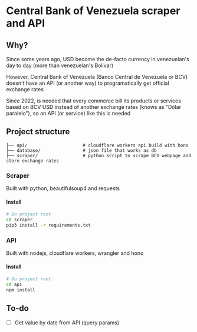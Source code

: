 # Central Bank of Venezuela scraper and API

## Why?
Since some years ago, USD become the de-facto currency in venezuelan's day to day (more than venezuelan's Bolivar)

However, Central Bank of Venezuela (Banco Central de Venezuela or BCV) doesn't have an API (or another way) to programatically get official exchange rates

Since 2022, is needed that every commerce bill its products or services based on BCV USD instead of another exchange rates (knows as "Dólar paralelo"), so an API (or service) like this is needed

## Project structure
```
├── api/                     # cloudflare workers api build with hono
├── database/                # json file that works as db
├── scraper/                 # python script to scrape BCV webpage and store exchange rates
```

### Scraper
Built with python, beautifulsoup4 and requests

#### Install
```bash
# On project root
cd scraper
pip3 install -r requirements.txt
```

### API
Built with nodejs, cloudflare workers, wrangler and hono

#### Install
```bash
# On project root
cd api
npm install
```

## To-do
- [ ] Get value by date from API (query params)
